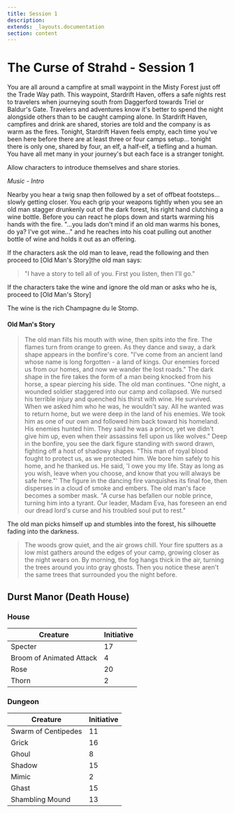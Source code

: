 ```yaml
---
title: Session 1
description: 
extends: _layouts.documentation
section: content
---
```


# The Curse of Strahd - Session 1

You are all around a campfire at small waypoint in the Misty Forest just off the Trade Way path. This waypoint, Stardrift Haven, offers a safe nights rest to travelers when journeying south from Daggerford towards Triel or Baldur's Gate. Travelers and adventures know it's better to spend the night alongside others than to be caught camping alone. In Stardrift Haven, campfires and drink are shared, stories are told and the company is as warm as the fires. Tonight, Stardrift Haven feels empty, each time you've been here before there are at least three or four camps setup... tonight there is only one, shared by four, an elf, a half-elf, a tiefling and a human. You have all met many in your journey's but each face is a stranger tonight.

Allow characters to introduce themselves and share stories.

*Music - Intro*

Nearby you hear a twig snap then followed by a set of offbeat footsteps... slowly getting closer. You each grip your weapons tightly when you see an old man stagger drunkenly out of the dark forest, his right hand clutching a wine bottle. Before you can react he plops down and starts warming his hands with the fire. "...you lads don't mind if an old man warms his bones, do ya? I've got wine..." and he reaches into his coat pulling out another bottle of wine and holds it out as an offering.

If the characters ask the old man to leave, read the following and then proceed to [Old Man's Story]the old man says:
> "I have a story to tell all of you. First you listen, then I'll go."

If the characters take the wine and ignore the old man or asks who he is, proceed to [Old Man's Story]

The wine is the rich Champagne du le Stomp.

#### Old Man's Story
> The old man fills his mouth with wine, then spits into the fire. The flames turn from orange to green. As they dance and sway, a dark shape appears in the bonfire's core. "I've come from an ancient land whose name is long forgotten - a land of kings. Our enemies forced us from our homes, and now we wander the lost roads." The dark shape in the fire takes the form of a man be­ing knocked from his horse, a spear piercing his side. The old man continues. "One night, a wounded soldier staggered into our camp and collapsed. We nursed his terrible injury and quenched his thirst with wine. He survived. When we asked him who he was, he wouldn't say. All he wanted was to return home, but we were deep in the land of his enemies. We took him as one of our own and followed him back toward his homeland. His enemies hunted him. They said he was a prince, yet we didn't give him up, even when their assassins fell upon us like wolves." Deep in the bonfire, you see the dark figure standing with sword drawn, fighting off a host of shadowy shapes. "This man of royal blood fought to protect us, as we protected him. We bore him safely to his home, and he thanked us. He said, 'I owe you my life. Stay as long as you wish, leave when you choose, and know that you will always be safe here."' The figure in the dancing fire vanquishes its final foe, then disperses in a cloud of smoke and embers. The old man's face becomes a somber mask. "A curse has befallen our noble prince, turning him into a tyrant. Our leader, Madam Eva, has foreseen an  end our dread lord's curse and his troubled soul put to rest."

The old man picks himself up and stumbles into the forest, his silhouette fading into the darkness.

> The woods grow quiet, and the air grows chill. Your fire sputters as a low mist gathers around the edges of your camp, growing closer as the night wears on. By morning, the fog hangs thick in the air, turning the trees around you into gray ghosts. Then you notice these aren't the same trees that surrounded you the night before.

## Durst Manor (Death House)

### House

| Creature                 | Initiative |
| ------------------------ | ---------- |
| Specter                  | 17         |
| Broom of Animated Attack | 4          |
| Rose                     | 20         |
| Thorn                    | 2          |

### Dungeon

| Creature                | Initiative |
| ----------------------- | ---------- |
| Swarm of Centipedes     | 11         |
| Grick                   | 16         |
| Ghoul                   | 8          |
| Shadow                  | 15         |
| Mimic                   | 2          |
| Ghast                   | 15         |
| Shambling Mound         | 13         |